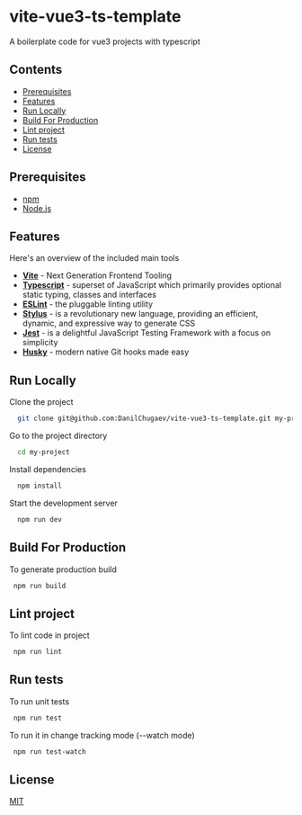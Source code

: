 # vite-vue3-ts-template

A boilerplate code for vue3 projects with typescript

## Contents
  - [Prerequisites](#prerequisites)
  - [Features](#features)
  - [Run Locally](#run-locally)
  - [Build For Production](#build-for-production)
  - [Lint project](#lint-project)
  - [Run tests](#run-tests)
  - [License](#license)

  ## Prerequisites

- [npm](http://npmjs.com)
- [Node.js](https://nodejs.org/en/download/)

## Features

Here's an overview of the included main tools

- **[Vite](https://vitejs.dev)** - Next Generation Frontend Tooling
- **[Typescript](https://www.typescriptlang.org)** - superset of JavaScript which primarily provides optional static typing, classes and interfaces
- **[ESLint](https://eslint.org)** - the pluggable linting utility
- **[Stylus](https://stylus-lang.com)** - is a revolutionary new language, providing an efficient, dynamic, and expressive way to generate CSS
- **[Jest](https://jestjs.io)** - is a delightful JavaScript Testing Framework with a focus on simplicity
- **[Husky](https://typicode.github.io/husky/#/)** - modern native Git hooks made easy

## Run Locally

Clone the project

```bash
  git clone git@github.com:DanilChugaev/vite-vue3-ts-template.git my-project
```

Go to the project directory

```bash
  cd my-project
```

Install dependencies

```bash
  npm install
```

Start the development server

```bash
  npm run dev
```

## Build For Production

To generate production build

```bash
 npm run build
```

## Lint project

To lint code in project

```bash
 npm run lint
```

## Run tests

To run unit tests

```bash
 npm run test
```

To run it in change tracking mode (--watch mode)

```bash
 npm run test-watch
```

## License

[MIT](https://choosealicense.com/licenses/mit/)